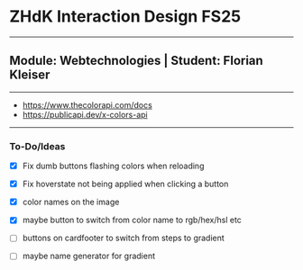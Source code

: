 # ZHdK Interaction Design FS25
___

## Module: Webtechnologies | Student: Florian Kleiser

___

- https://www.thecolorapi.com/docs
- https://publicapi.dev/x-colors-api

___

### To-Do/Ideas

- [x] Fix dumb buttons flashing colors when reloading
- [x] Fix hoverstate not being applied when clicking a button

- [x] color names on the image
- [x] maybe button to switch from color name to rgb/hex/hsl etc

- [ ] buttons on cardfooter to switch from steps to gradient
- [ ] maybe name generator for gradient